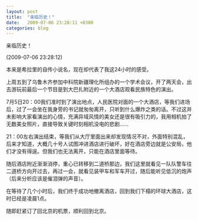 ```yaml
---
layout: post
title:  "亲临历史！"
date:   2009-07-06 23:28:11 +0300
categories: blog
---
```

亲临历史！

(2009-07-06 23:28:12)

本来是希拉里的自传小说名，现在却代表了我这24小时的感受。

上周五到了乌鲁木齐参加中科院新疆理化所组办的一个学术会议，开了两天会，出去游玩前最后一个节目是到大巴扎附近的一个大酒店观看民族特色的演出。

7月5日20：00我们准时到了演出地点，人民医院对面的一个大酒店，等我们进场后，过了一会坐在我身旁的书记就匆匆离开，只听到什么爆炸之类的话。不过这并未影响大家看演出的心情，充满异域风情的美女还是很有吸引力的，我用相机拍了无数美女照片，直接导致关键时刻相机没电的悲剧……

21：00左右演出结束，等我们从大厅里面出来却发现情况不对，外面特别混乱，后来才知道，大概几十号人试图冲进酒店进行破坏，好在酒店旁边就是公安局，他们才没有得逞。但我们也无法离开，只能在酒店里面等待。

随后酒店附近渐渐消停，重心已转移到二道桥那边，我们这里就看见一队队警车往二道桥方向开过去，再过一会，就看见装甲车和军车开过，随后能听见低沉的炮声（后来分析应该是催泪弹的声音）。

在等待了几个小时后，我们终于成功地撤离酒店，回到我们下榻的环球大酒店，这时已经是凌晨1点。

随即赶紧订了回北京的机票，顺利回到北京。
